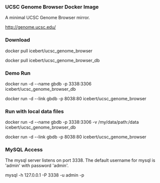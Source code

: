### UCSC Genome Browser Docker Image

A minimal UCSC Genome Browser mirror.

http://genome.ucsc.edu/

### Download
docker pull icebert/ucsc_genome_browser

docker pull icebert/ucsc_genome_browser_db

### Demo Run
docker run -d --name gbdb -p 3338:3306 icebert/ucsc_genome_browser_db

docker run -d --link gbdb -p 8038:80 icebert/ucsc_genome_browser

### Run with local data files
docker run -d --name gbdb -p 3338:3306 -v /my/data/path:/data icebert/ucsc_genome_browser_db

docker run -d --link gbdb -p 8038:80 icebert/ucsc_genome_browser


### MySQL Access
The mysql server listens on port 3338. The default username for mysql is 'admin' with password 'admin'.

mysql -h 127.0.0.1 -P 3338 -u admin -p


